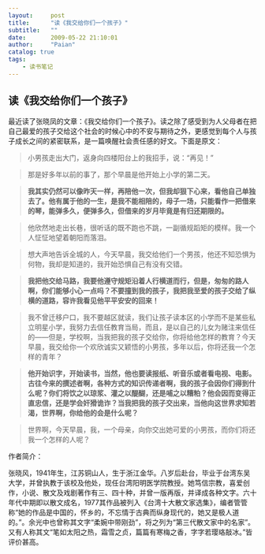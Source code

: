 ```yaml
---
layout:     post
title:      "读《我交给你们一个孩子》"
subtitle:   ""
date:       2009-05-22 21:10:01
author:     "Paian"
catalog: true
tags:
    - 读书笔记
---
```


## 读《我交给你们一个孩子》

最近读了张晓凤的文章：《我交给你们一个孩子》。读之除了感受到为人父母者在把自己最爱的孩子交给这个社会的时候心中的不安与期待之外，更感觉到每个人与孩子成长之间的紧密联系，是一篇唤醒社会责任感的好文。下面是原文：

> 小男孩走出大门，返身向四楼阳台上的我招手，说：“再见！”

> 那是好多年以前的事了，那个早晨是他开始上小学的第二天。

> **我其实仍然可以像昨天一样，再陪他一次，但我却狠下心来，看他自己单独去了。他有属于他的一生，是我不能相陪的，母子一场，只能看作一把借来的琴，能弹多久，便弹多久，但借来的岁月毕竟是有归还期限的。**

> 他欣然地走出长巷，很听话的既不跑也不跳，一副循规蹈矩的模样。我一个人怔怔地望着朝阳而落泪。

> 想大声地告诉全城的人，今天早晨，我交给他们一个男孩，他还不知恐惧为何物，我却是知道的，我开始恐惧自己有没有交错。

> **我把他交给马路，我要他遵守规矩沿着人行横道而行，但是，匆匆的路人啊，你们能够小心一点吗？不要撞到我的孩子，我把我至爱的孩子交给了纵横的道路，容许我看见他平平安安的回来！**

> 我不曾迁移户口，我不要越区就读，我们让孩子读本区的小学而不是某些私立明星小学，我努力去信任教育当局，而且，是以自己的儿女为赌注来信任的——但是，学校啊，当我把我的孩子交给你，你将给他怎样的教育？今天早晨，我交给你一个欢欣诚实又颖悟的小男孩，多年以后，你将还我一个怎样的青年？

> **他开始识字，开始读书，当然，他也要读报纸、听音乐或者看电视、电影。古往今来的撰述者啊，各种方式的知识传递者啊，我的孩子会因你们得到什么呢？你们将饮之以琼浆、灌之以醍醐，还是哺之以糟粕？他会因而变得正直忠信，还是学会奸猾诡诈？当我把我的孩子交出来，当他向这世界求知若渴，世界啊，你给他的会是什么呢？**

> 世界啊，今天早晨，我，一个母亲，向你交出她可爱的小男孩，而你们将还我一个怎样的人呢？

作者简介：

张晓风，1941年生，江苏铜山人，生于浙江金华。八岁后赴台，毕业于台湾东吴大学，并曾执教于该校及他处，现任台湾阳明医学院教授。她笃信宗教，喜爱创作，小说、散文及戏剧著作有三、四十种，并曾一版再版，并译成各种文字。六十年代中期即以散文成名，1977其作品被列入《台湾十大散文家选集》，编者管管称“她的作品是中国的，怀乡的，不忘情于古典而纵身现代的，她又是极人道的。”。余光中也曾称其文字“柔婉中带刚劲”，将之列为“第三代散文家中的名家”。又有人称其文“笔如太阳之热，霜雪之贞，篇篇有寒梅之香，字字若璎珞敲冰。”皆评价甚高。